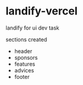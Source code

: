 # landify-vercel
landify for ui dev task

sections created
 - header
 - sponsors
 - features
 - advices
 - footer